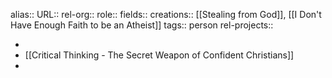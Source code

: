 alias::
URL::
rel-org::
role::
fields::
creations:: [[Stealing from God]], [[I Don't Have Enough Faith to be an Atheist]] 
tags:: person
rel-projects::

-
- [[Critical Thinking - The Secret Weapon of Confident Christians]]
-